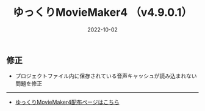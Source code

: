 ﻿---
title: ゆっくりMovieMaker4  （v4.9.0.1）
date: 2022-10-02
tags: [YMM4,お知らせ]
---
## 修正
- プロジェクトファイル内に保存されている音声キャッシュが読み込まれない問題を修正

---

- [ゆっくりMovieMaker4配布ページはこちら](../index.md)